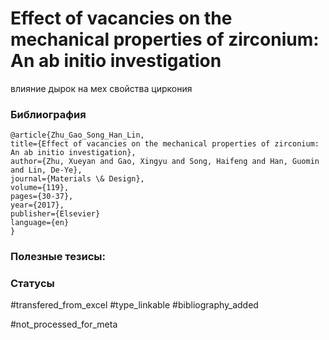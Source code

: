 # Effect of vacancies on the mechanical properties of zirconium: An ab initio investigation

влияние дырок на мех свойства циркония

### Библиография
```
@article{Zhu_Gao_Song_Han_Lin,
title={Effect of vacancies on the mechanical properties of zirconium: An ab initio investigation},
author={Zhu, Xueyan and Gao, Xingyu and Song, Haifeng and Han, Guomin and Lin, De-Ye},
journal={Materials \& Design},
volume={119},
pages={30-37},
year={2017},
publisher={Elsevier}
language={en}
}
```

### Полезные тезисы:

### Статусы
#transfered_from_excel 
#type_linkable 
#bibliography_added

#not_processed_for_meta

